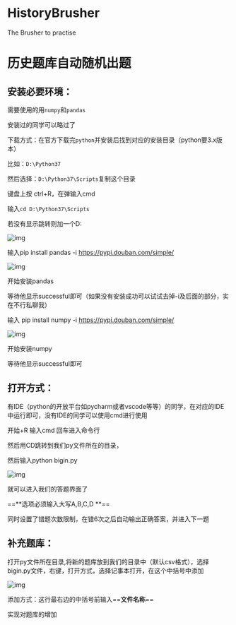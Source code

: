 # HistoryBrusher
The Brusher to practise



# 历史题库自动随机出题



## 安装必要环境：



需要使用的用`numpy`和`pandas`

安装过的同学可以略过了

下载方式：在官方下载完`python`并安装后找到对应的安装目录（python要3.x版本）

 

比如：`D:\Python37`

然后选择：`D:\Python37\Scripts`复制这个目录

键盘上按 ctrl+R，在弹输入cmd

输入`cd D:\Python37\Scripts`

若没有显示跳转则加一个D:

![img](F:\schoolFile\学习\政治历史\近代史纲要\历史刷题工具\clip_image002.jpg)

输入pip install pandas -i https://pypi.douban.com/simple/

![img](F:\schoolFile\学习\政治历史\近代史纲要\历史刷题工具\clip_image004.jpg)

开始安装pandas

等待他显示successful即可（如果没有安装成功可以试试去掉-i及后面的部分，实在不行私聊我）

输入 pip install numpy -i https://pypi.douban.com/simple/

![img](F:\schoolFile\学习\政治历史\近代史纲要\历史刷题工具\clip_image006.jpg)

开始安装numpy

等待他显示successful即可

 

## 打开方式：

 

有IDE（python的开放平台如pycharm或者vscode等等）的同学，在对应的IDE中运行即可，没有IDE的同学可以使用cmd进行使用

 

开始+R 输入cmd 回车进入命令行

然后用CD跳转到我们py文件所在的目录，

然后输入python bigin.py

![img](F:\schoolFile\学习\政治历史\近代史纲要\历史刷题工具\clip_image008.jpg)

就可以进入我们的答题界面了

==**选项必须输入大写A,B,C,D **==

同时设置了错题次数限制，在错6次之后自动输出正确答案，并进入下一题

 

 

## 补充题库：

打开py文件所在目录,将新的题库放到我们的目录中（默认csv格式），选择bigin.py文件，右键，打开方式，选择记事本打开，在这个中括号中添加

![img](F:\schoolFile\学习\政治历史\近代史纲要\历史刷题工具\clip_image010.jpg)

添加方式：这行最右边的中括号前输入==**文件名称**==

实现对题库的增加

​    